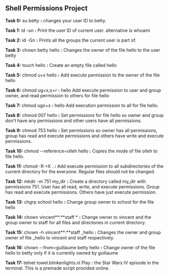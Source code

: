## Shell Permissions Project

**Task 0:** su betty **:** changes your user ID to betty.

**Task 1:** id -un **:** Print the user ID of current user. alternative is whoami

**Task 2:** id -Gn **:** Prints all the groups the current user is part of.

**Task 3:** chown betty hello **:** Changes the owner of the file hello to the user betty

**Task 4:** touch hello **:** Create an empty file called hello

**Task 5:** chmod u+x hello **:** Add execute permission to the owner of the file hello

**Task 6:** chmod ug+x,o+r **:** hello Add execute permission to user and group owner, and read permission to others for file hello

**Task 7:** chmod ugo+x **:** hello Add execution permission to all for file hello.

**Task 8:** chmod 007 hello **:** Set permissions for file hello so owner and group don't have any permissions and other users have all permissions.

**Task 9:** chmod 753 hello **:** Set permissions so owner has all permissions, group has read and execute permissions and others have write and execute permissions.

**Task 10:** chmod --reference=olleh hello **:** Copies the mode of file olleh to file hello.

**Task 11:** chmod -R +X . **:** Add execute permission to all subdirectories of the current directory for the everyone. Regular files should not be changed.

**Task 12:** mkdir -m 751 my_dir **:** Create a directory called my_dir with permissions 751. User has all read, write, and execute permissions. Group has read and execute permissions. Others have just execute permission.

**Task 13:** chgrp school hello **:** Change group owner to school for the file hello

**Task 14:** chown vincent**:**staff * **:** Change owner to vincent and the group owner to staff for all files and directories in current directory.

**Task 15:** chown -h vincent**:**staff _hello **:** Changes the owner and group owner of file _hello to vincent and staff respectively.

**Task 16:** chown --from=guillaume betty hello **:** Change owner of the file hello to betty only if it is currently owned by guillaume

**Task 17:** telnet towel.blinkenlights.nl Play **:** the Star Wars IV episode in the terminal. This is a premade script provided online.


